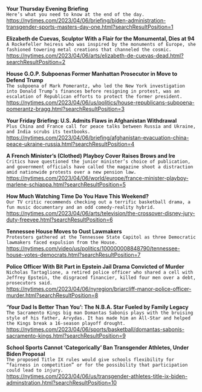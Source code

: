 **Your Thursday Evening Briefing**\
`Here’s what you need to know at the end of the day.`\
https://nytimes.com/2023/04/06/briefing/biden-administration-transgender-sports-masters-day-one.html?searchResultPosition=1

**Elizabeth de Cuevas, Sculptor With a Flair for the Monumental, Dies at 94**\
`A Rockefeller heiress who was inspired by the monuments of Europe, she fashioned towering metal creations that channeled the cosmic.`\
https://nytimes.com/2023/04/06/arts/elizabeth-de-cuevas-dead.html?searchResultPosition=2

**House G.O.P. Subpoenas Former Manhattan Prosecutor in Move to Defend Trump**\
`The subpoena of Mark Pomerantz, who led the New York investigation into Donald Trump’s finances before resigning in protest, was an escalation of Republican efforts to protect the former president.`\
https://nytimes.com/2023/04/06/us/politics/house-republicans-subpoena-pomerantz-bragg.html?searchResultPosition=3

**Your Friday Briefing: U.S. Admits Flaws in Afghanistan Withdrawal**\
`Plus China and France call for peace talks between Russia and Ukraine, and India scrubs its textbooks.`\
https://nytimes.com/2023/04/06/briefing/afghanistan-evacuation-china-peace-ukraine-russia.html?searchResultPosition=4

**A French Minister’s (Clothed) Playboy Cover Raises Brows and Ire**\
`Critics have questioned the junior minister’s choice of publication, and government officials have called the magazine shoot a distraction amid nationwide protests over a new pension law.`\
https://nytimes.com/2023/04/06/world/europe/france-minister-playboy-marlene-schiappa.html?searchResultPosition=5

**How Much Watching Time Do You Have This Weekend?**\
`Our TV critic recommends checking out a terrific basketball drama, a fun music documentary and an odd comedy-reality hybrid.`\
https://nytimes.com/2023/04/06/arts/television/the-crossover-disney-jury-duty-freevee.html?searchResultPosition=6

**Tennessee House Moves to Oust Lawmakers**\
`Protesters gathered at the Tennessee State Capitol as three Democratic lawmakers faced expulsion from the House.`\
https://nytimes.com/video/us/politics/100000008848790/tennessee-house-votes-democrats.html?searchResultPosition=7

**Police Officer With Bit Part in Epstein Jail Drama Convicted of Murder**\
`Nicholas Tartaglione, a retired police officer who shared a cell with Jeffrey Epstein, the disgraced financier, killed four men over a debt, prosecutors said.`\
https://nytimes.com/2023/04/06/nyregion/briarcliff-manor-police-officer-murder.html?searchResultPosition=8

**‘Your Dad Is Better Than You’: The N.B.A. Star Fueled by Family Legacy**\
`The Sacramento Kings big man Domantas Sabonis plays with the bruising style of his father, Arvydas. It has made him an All-Star and helped the Kings break a 16-season playoff drought.`\
https://nytimes.com/2023/04/06/sports/basketball/domantas-sabonis-sacramento-kings.html?searchResultPosition=9

**School Sports Cannot ‘Categorically’ Ban Transgender Athletes, Under Biden Proposal**\
`The proposed Title IX rules would give schools flexibility for “fairness in competition” or for the possibility that participation could lead to injury.`\
https://nytimes.com/2023/04/06/us/transgender-athletes-title-ix-biden-adminstration.html?searchResultPosition=10

